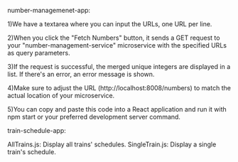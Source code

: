 number-managemenet-app:

1)We have a textarea where you can input the URLs, one URL per line.

2)When you click the "Fetch Numbers" button, it sends a GET request to your "number-management-service" microservice with the specified URLs as query parameters.

3)If the request is successful, the merged unique integers are displayed in a list. If there's an error, an error message is shown.

4)Make sure to adjust the URL (http://localhost:8008/numbers) to match the actual location of your microservice.

5)You can copy and paste this code into a React application and run it with npm start or your preferred development server command.


train-schedule-app:

AllTrains.js: Display all trains' schedules.
SingleTrain.js: Display a single train's schedule.
